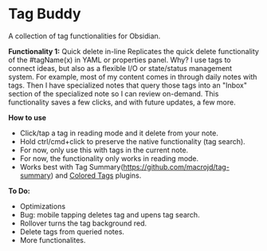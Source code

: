 # Tag Buddy

A collection of tag functionalities for Obsidian. 

**Functionality 1:** Quick delete in-line 
Replicates the quick delete functionality of the #tagName(x) in YAML or properties panel. Why? I use tags to connect ideas, but also as a flexible I/O or state/status management system. For example, most of my content comes in through daily notes with tags. Then I have specialized notes that query those tags into an "Inbox" section of the specialized note so I can review on-demand. This functionality saves a few clicks, and with future updates, a few more. 

**How to use**
- Click/tap a tag in reading mode and it delete from your note.
- Hold ctrl/cmd+click to preserve the native functionality (tag search).
- For now, only use this with tags in the current note. 
- For now, the functionality only works in reading mode. 
- Works best with Tag Summary(https://github.com/macrojd/tag-summary) and [Colored Tags](https://github.com/pfrankov/obsidian-colored-tags) plugins. 

**To Do:**
- Optimizations 
- Bug: mobile tapping deletes tag and upens tag search.
- Rollover turns the tag background red.
- Delete tags from queried notes. 
- More functionalites.